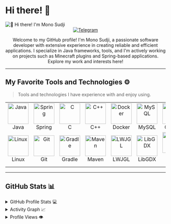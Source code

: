 # Hi there! 👋

<img src="https://github.com/MonoSudji/MonoSudji/blob/main/intro.gif" alt="👋 Hi there! I'm Mono Sudji" title="👋 Hi there! I'm Mono Sudji"/>

<div align="center">
  <a href="https://t.me/Springggggggggg">
    <img src="https://img.shields.io/badge/Telegram-000?style=for-the-badge&logo=telegram&logoColor=white" alt="Telegram">
  </a>
</div>

<p align="center">
Welcome to my GitHub profile! I'm Mono Sudji, a passionate software developer with extensive experience in creating reliable and efficient applications. I specialize in Java frameworks, tools, and I'm actively working on projects such as Minecraft plugins and Spring-based applications. Explore my work and interests here!
</p>

---

## My Favorite Tools and Technologies ⚙️

> Tools and technologies I have experience with and enjoy using.

<table>
  <tr>
    <td align="center" width="96">
      <img src="https://skillicons.dev/icons?i=java&theme=dark" alt="Java" width="65" height="65" />
      <br>Java
    </td>
    <td align="center" width="96">
      <img src="https://skillicons.dev/icons?i=spring&theme=dark" alt="Spring" width="65" height="65" />
      <br>Spring
    </td>
    <td align="center" width="96">
      <img src="https://skillicons.dev/icons?i=c&theme=dark" alt="C" width="65" height="65" />
      <br>C
    </td>
    <td align="center" width="96">
      <img src="https://skillicons.dev/icons?i=cpp&theme=dark" alt="C++" width="65" height="65" />
      <br>C++
    </td>
    <td align="center" width="96">
      <img src="https://skillicons.dev/icons?i=docker&theme=dark" alt="Docker" width="65" height="65" />
      <br>Docker
    </td>
    <td align="center" width="96">
      <img src="https://skillicons.dev/icons?i=mysql&theme=dark" alt="MySQL" width="65" height="65" />
      <br>MySQL
    </td>
    <td align="center" width="96">
      <img src="https://skillicons.dev/icons?i=github&theme=dark" alt="GitHub" width="65" height="65" />
      <br>GitHub
    </td>
  </tr>
  <tr>
    <td align="center" width="96">
      <img src="https://skillicons.dev/icons?i=linux&theme=dark" alt="Linux" width="65" height="65" />
      <br>Linux
    </td>
    <td align="center" width="96">
      <img src="https://skillicons.dev/icons?i=git&theme=dark" alt="Git" width="65" height="65" />
      <br>Git
    </td>
    <td align="center" width="96">
      <img src="https://skillicons.dev/icons?i=gradle&theme=dark" alt="Gradle" width="65" height="65" />
      <br>Gradle
    </td>
    <td align="center" width="96">
      <img src="https://skillicons.dev/icons?i=maven&theme=dark" alt="Maven" width="65" height="65" />
      <br>Maven
    </td>
    <td align="center" width="96">
      <img src="https://avatars.mds.yandex.net/get-entity_search/1554108/436569955/S600xU_2x" alt="LWJGL" width="65" height="65" />
      <br>LWJGL
    </td>
    <td align="center" width="96">
      <img src="https://avatars.mds.yandex.net/get-entity_search/1723287/487671689/S114x114FitScale_2x" alt="LibGDX" width="65" height="65" />
      <br>LibGDX
    </td>
    <td align="center" width="96">
      <img src="https://skillicons.dev/icons?i=java&theme=dark" alt="JNI/JNA" width="65" height="65" />
      <br>JNI / JNA
    </td>
  </tr>
</table>

---

## GitHub Stats 📊

<details>
  <summary>GitHub Profile Stats 💻</summary>
  <br/>
  <a href="https://github.com/anuraghazra/github-readme-stats">
    <img alt="Mono Sudji's GitHub Stats" src="https://github-readme-stats.vercel.app/api?username=monosudji&show_icons=true&count_private=true&theme=graywhite&hide_border=true" height="192px"/>
  </a>
  <a href="https://github.com/anuraghazra/github-readme-stats">
    <img alt="Mono Sudji's Top Languages" src="https://github-readme-stats.vercel.app/api/top-langs/?username=monosudji&langs_count=8&layout=compact&theme=graywhite&hide_border=true" height="192px"/>
  </a>
</details>

<details>
  <summary>Activity Graph 📈</summary>
  <br/>
  <img src="https://github-readme-activity-graph.vercel.app/graph?username=monosudji&bg_color=ffffff&color=000000&line=696969&point=000000&area=true&hide_border=true" alt="Activity Graph">
</details>

<details>
  <summary>Profile Views 👁️</summary>
  <br/>
  <img src="https://komarev.com/ghpvc/?username=monosudji&label=PROFILE+VIEWS&style=for-the-badge&color=white">
</details>
